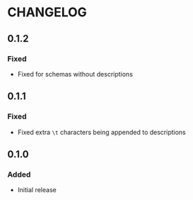 # CHANGELOG

## 0.1.2
### Fixed
- Fixed for schemas without descriptions

## 0.1.1
### Fixed
- Fixed extra `\t` characters being appended to descriptions

## 0.1.0
### Added
- Initial release
